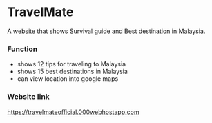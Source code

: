 # TravelMate
A website that shows Survival guide and Best destination in Malaysia.


### Function
* shows 12 tips for traveling to Malaysia
* shows 15 best destinations in Malaysia
* can view location into google maps


### Website link
https://travelmateofficial.000webhostapp.com

